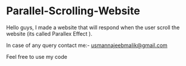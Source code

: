 # Parallel-Scrolling-Website
Hello guys, I made a website that will respond when the user scroll the website (its called Parallex Effect ).

In case of any query contact me:- usmannajeebmalik@gmail.com

Feel free to use my code

